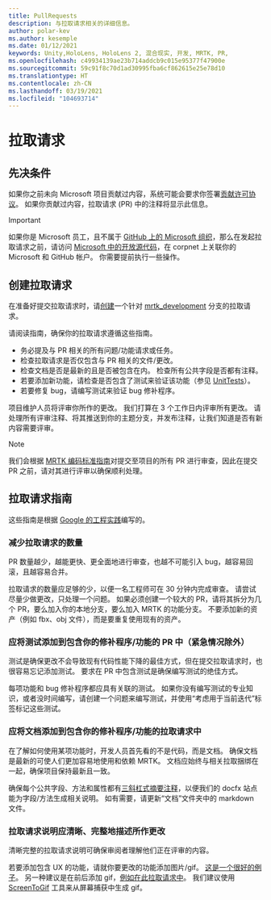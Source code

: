 ```yaml
---
title: PullRequests
description: 与拉取请求相关的详细信息。
author: polar-kev
ms.author: kesemple
ms.date: 01/12/2021
keywords: Unity,HoloLens, HoloLens 2, 混合现实, 开发, MRTK, PR,
ms.openlocfilehash: c49934139ae23b714addcb9c015e95377f47900e
ms.sourcegitcommit: 59c91f8c70d1ad30995fba6cf862615e25e78d10
ms.translationtype: HT
ms.contentlocale: zh-CN
ms.lasthandoff: 03/19/2021
ms.locfileid: "104693714"
---
```

# <a name="pull-requests"></a>拉取请求

## <a name="prerequisites"></a>先决条件

如果你之前未向 Microsoft 项目贡献过内容，系统可能会要求你签署[贡献许可协议](https://cla.microsoft.com/)。
如果你贡献过内容，拉取请求 (PR) 中的注释将显示此信息。

> [!IMPORTANT]
> 如果你是 Microsoft 员工，且不属于 [GitHub 上的 Microsoft 组织](https://github.com/Microsoft)，那么在发起拉取请求之前，请访问 [Microsoft 中的开放源代码](https://opensource.microsoft.com/)，在 corpnet 上关联你的 Microsoft 和 GitHub 帐户。 你需要提前执行一些操作。

## <a name="creating-a-pull-request"></a>创建拉取请求

在准备好提交拉取请求时，请[创建](https://github.com/microsoft/MixedRealityToolkit-Unity/compare/mrtk_development...mrtk_development?expand=1)一个针对 [mrtk_development](https://github.com/microsoft/mixedrealitytoolkit-unity/tree/mrtk_development) 分支的拉取请求。

请阅读指南，确保你的拉取请求遵循这些指南。

* 务必提及与 PR 相关的所有问题/功能请求或任务。
* 检查拉取请求是否仅包含与 PR 相关的文件/更改。
* 检查文档是否是最新的且是否被包含在内。 检查所有公共字段是否都有注释。
* 若要添加新功能，请检查是否包含了测试来验证该功能（参见 [UnitTests](../contributing/unit-tests.md)）。
* 若要修复 bug，请编写测试来验证 bug 修补程序。

项目维护人员将评审你所作的更改。 我们打算在 3 个工作日内评审所有更改。 请处理所有评审注释、将其推送到你的主题分支，并发布注释，让我们知道是否有新内容需要评审。

> [!NOTE]
> 我们会根据 [MRTK 编码标准指南](../contributing/coding-guidelines.md)对提交至项目的所有 PR 进行审查，因此在提交 PR 之前，请对其进行评审以确保顺利处理。

## <a name="pull-request-guidelines"></a>拉取请求指南

这些指南是根据 [Google 的工程实践](https://google.github.io/eng-practices/review/developer/small-cls.html)编写的。

### <a name="keep-pull-requests-small"></a>减少拉取请求的数量

PR 数量越少，越能更快、更全面地进行审查，也越不可能引入 bug，越容易回滚，且越容易合并。

拉取请求的数量应足够的少，以便一名工程师可在 30 分钟内完成审查。 请尝试尽量少做更改，只处理一个问题。 如果必须创建一个较大的 PR，请将其拆分为几个 PR，要么加入你的本地分支，要么加入 MRTK 的功能分支。 不要添加新的资产（例如 fbx、obj 文件），而是要重复使用现有的资产。

### <a name="tests-should-be-added-in-the-same-pr-as-your-fix--feature-except-for-emergencies"></a>应将测试添加到包含你的修补程序/功能的 PR 中（紧急情况除外）

测试是确保更改不会导致现有代码性能下降的最佳方式，但在提交拉取请求时，也很容易忘记添加测试。 要求在 PR 中包含测试是确保编写测试的绝佳方式。

每项功能和 bug 修补程序都应具有关联的测试。 如果你没有编写测试的专业知识，或者没时间编写，请创建一个问题来编写测试，并使用“考虑用于当前迭代”标签标记这些测试。

### <a name="documentation-should-be-added-in-the-same-pull-request-as-a-fix--feature"></a>应将文档添加到包含你的修补程序/功能的拉取请求中

在了解如何使用某项功能时，开发人员首先看的不是代码，而是文档。 确保文档是最新的可使人们更加容易地使用和依赖 MRTK。  文档应始终与相关拉取捆绑在一起，确保项目保持最新且一致。

确保每个公共字段、方法和属性都有[三斜杠式摘要注释](https://dotnet.github.io/docfx/spec/triple_slash_comments_spec.html)，以便我们的 docfx 站点能为字段/方法生成相关说明。 如有需要，请更新“文档”文件夹中的 markdown 文件。

### <a name="pull-request-descriptions-should-clearly-and-completely-describe-changes"></a>拉取请求说明应清晰、完整地描述所作更改

清晰完整的拉取请求说明可确保审阅者理解他们正在评审的内容。

若要添加包含 UX 的功能，请就你要更改的功能添加图片/gif。 [这是一个很好的例子](https://github.com/microsoft/MixedRealityToolkit-Unity/pull/4532)。 另一种建议是在前后添加 gif，[例如在此拉取请求中](https://github.com/microsoft/MixedRealityToolkit-Unity/pull/5896)。 我们建议使用 [ScreenToGif](https://www.screentogif.com/) 工具来从屏幕捕获中生成 gif。
